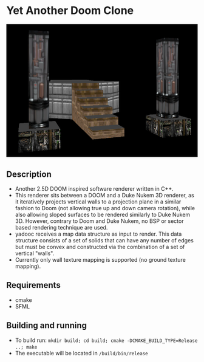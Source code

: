 # Yet Another Doom Clone

![alt text](/other/doom_stairs_render_crop.png)

## Description

- Another 2.5D DOOM inspired software renderer written in C++.
- This renderer sits between a DOOM and a Duke Nukem 3D renderer, as it iteratively projects vertical walls to a projection plane in a similar fashion to Doom (not allowing true up and down camera rotation), while also allowing sloped surfaces to be rendered similarly to Duke Nukem 3D. However, contrary to Doom and Duke Nukem, no BSP or sector based rendering technique are used.
- yadooc receives a map data structure as input to render. This data structure consists of a set of solids that can have any number of edges but must be convex and constructed via the combination of a set of vertical "walls".
- Currently only wall texture mapping is supported (no ground texture mapping).

## Requirements

- cmake
- SFML

## Building and running

- To build run: `mkdir build; cd build; cmake -DCMAKE_BUILD_TYPE=Release ..; make`
- The executable will be located in `/build/bin/release`
